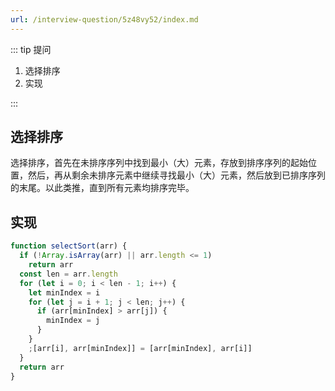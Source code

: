 ```yaml
---
url: /interview-question/5z48vy52/index.md
---
```

::: tip 提问

1. 选择排序
2. 实现

:::

## 选择排序

选择排序，首先在未排序序列中找到最小（大）元素，存放到排序序列的起始位置，然后，再从剩余未排序元素中继续寻找最小（大）元素，然后放到已排序序列的末尾。以此类推，直到所有元素均排序完毕。

## 实现

```js
function selectSort(arr) {
  if (!Array.isArray(arr) || arr.length <= 1)
    return arr
  const len = arr.length
  for (let i = 0; i < len - 1; i++) {
    let minIndex = i
    for (let j = i + 1; j < len; j++) {
      if (arr[minIndex] > arr[j]) {
        minIndex = j
      }
    }
    ;[arr[i], arr[minIndex]] = [arr[minIndex], arr[i]]
  }
  return arr
}
```
